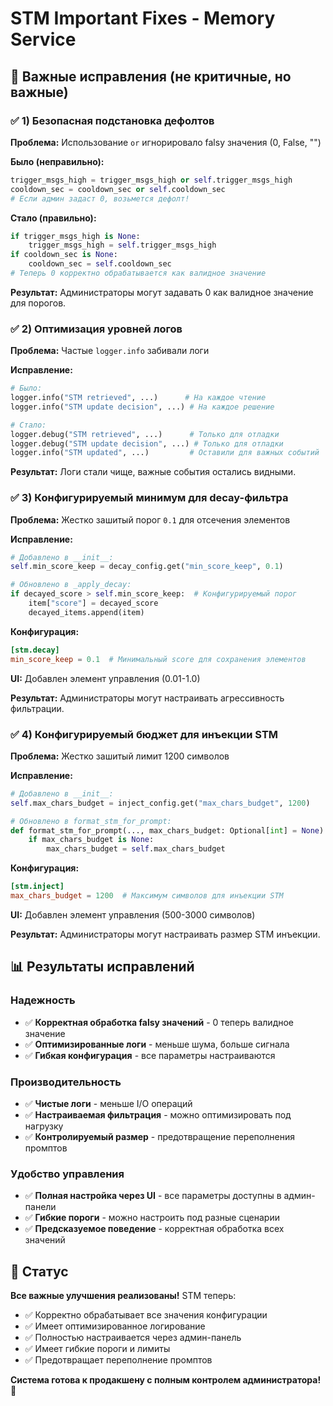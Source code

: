 # STM Important Fixes - Memory Service

## 🔧 Важные исправления (не критичные, но важные)

### ✅ 1) Безопасная подстановка дефолтов
**Проблема:** Использование `or` игнорировало falsy значения (0, False, "")

**Было (неправильно):**
```python
trigger_msgs_high = trigger_msgs_high or self.trigger_msgs_high
cooldown_sec = cooldown_sec or self.cooldown_sec
# Если админ задаст 0, возьмется дефолт!
```

**Стало (правильно):**
```python
if trigger_msgs_high is None:
    trigger_msgs_high = self.trigger_msgs_high
if cooldown_sec is None:
    cooldown_sec = self.cooldown_sec
# Теперь 0 корректно обрабатывается как валидное значение
```

**Результат:** Администраторы могут задавать 0 как валидное значение для порогов.

### ✅ 2) Оптимизация уровней логов
**Проблема:** Частые `logger.info` забивали логи

**Исправление:**
```python
# Было:
logger.info("STM retrieved", ...)      # На каждое чтение
logger.info("STM update decision", ...) # На каждое решение

# Стало:
logger.debug("STM retrieved", ...)      # Только для отладки
logger.debug("STM update decision", ...) # Только для отладки
logger.info("STM updated", ...)         # Оставили для важных событий
```

**Результат:** Логи стали чище, важные события остались видными.

### ✅ 3) Конфигурируемый минимум для decay-фильтра
**Проблема:** Жестко зашитый порог `0.1` для отсечения элементов

**Исправление:**
```python
# Добавлено в __init__:
self.min_score_keep = decay_config.get("min_score_keep", 0.1)

# Обновлено в _apply_decay:
if decayed_score > self.min_score_keep:  # Конфигурируемый порог
    item["score"] = decayed_score
    decayed_items.append(item)
```

**Конфигурация:**
```toml
[stm.decay]
min_score_keep = 0.1  # Минимальный score для сохранения элементов
```

**UI:** Добавлен элемент управления (0.01-1.0)

**Результат:** Администраторы могут настраивать агрессивность фильтрации.

### ✅ 4) Конфигурируемый бюджет для инъекции STM
**Проблема:** Жестко зашитый лимит 1200 символов

**Исправление:**
```python
# Добавлено в __init__:
self.max_chars_budget = inject_config.get("max_chars_budget", 1200)

# Обновлено в format_stm_for_prompt:
def format_stm_for_prompt(..., max_chars_budget: Optional[int] = None):
    if max_chars_budget is None:
        max_chars_budget = self.max_chars_budget
```

**Конфигурация:**
```toml
[stm.inject]
max_chars_budget = 1200  # Максимум символов для инъекции STM
```

**UI:** Добавлен элемент управления (500-3000 символов)

**Результат:** Администраторы могут настраивать размер STM инъекции.

## 📊 Результаты исправлений

### Надежность
- ✅ **Корректная обработка falsy значений** - 0 теперь валидное значение
- ✅ **Оптимизированные логи** - меньше шума, больше сигнала
- ✅ **Гибкая конфигурация** - все параметры настраиваются

### Производительность
- ✅ **Чистые логи** - меньше I/O операций
- ✅ **Настраиваемая фильтрация** - можно оптимизировать под нагрузку
- ✅ **Контролируемый размер** - предотвращение переполнения промптов

### Удобство управления
- ✅ **Полная настройка через UI** - все параметры доступны в админ-панели
- ✅ **Гибкие пороги** - можно настроить под разные сценарии
- ✅ **Предсказуемое поведение** - корректная обработка всех значений

## 🎯 Статус

**Все важные улучшения реализованы!** STM теперь:

- ✅ Корректно обрабатывает все значения конфигурации
- ✅ Имеет оптимизированное логирование
- ✅ Полностью настраивается через админ-панель
- ✅ Имеет гибкие пороги и лимиты
- ✅ Предотвращает переполнение промптов

**Система готова к продакшену с полным контролем администратора!** 🚀




